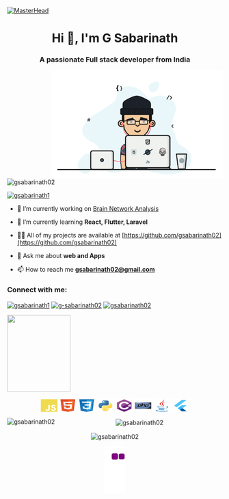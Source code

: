 [![MasterHead](https://visme.co/blog/wp-content/uploads/2020/03/animation-software-header-wide.gif)](https://visme.co/blog/wp-content/uploads/2020/03/animation-software-header-wide.gif)
<h1 align="center">Hi 👋, I'm G Sabarinath</h1>
<h3 align="center">A passionate Full stack developer from India</h3>

<img align="right" alt="Coding" width="400" src="https://raw.githubusercontent.com/kvssankar/kvssankar/main/programmer.gif">



<p align="left"> <img src="https://komarev.com/ghpvc/?username=gsabarinath02&label=Profile%20views&color=0e75b6&style=flat" alt="gsabarinath02" /> </p>


<p align="left"> <a href="https://twitter.com/gsabarinath1" target="blank"><img src="https://img.shields.io/twitter/follow/gsabarinath1?logo=twitter&style=for-the-badge" alt="gsabarinath1" /></a> </p>

- 🔭 I’m currently working on [Brain Network Analysis](gsabarinath02/SIEG-OGB)

- 🌱 I’m currently learning **React, Flutter, Laravel**

- 👨‍💻 All of my projects are available at [https://github.com/gsabarinath02](https://github.com/gsabarinath02)

- 💬 Ask me about **web and Apps**

- 📫 How to reach me **gsabarinath02@gmail.com**

<h3 align="left">Connect with me:</h3>
<p align="left">
<a href="https://twitter.com/gsabarinath1" target="blank"><img align="center" src="https://raw.githubusercontent.com/rahuldkjain/github-profile-readme-generator/master/src/images/icons/Social/twitter.svg" alt="gsabarinath1" height="30" width="40" /></a>
<a href="https://linkedin.com/in/g-sabarinath02" target="blank"><img align="center" src="https://raw.githubusercontent.com/rahuldkjain/github-profile-readme-generator/master/src/images/icons/Social/linked-in-alt.svg" alt="g-sabarinath02" height="30" width="40" /></a>
<a href="https://instagram.com/gsabarinath02" target="blank"><img align="center" src="https://raw.githubusercontent.com/rahuldkjain/github-profile-readme-generator/master/src/images/icons/Social/instagram.svg" alt="gsabarinath02" height="30" width="40" /></a>
</p>

 <img align="center" width="148" height="180" src="https://media1.tenor.com/images/68e8337fb4eb7e40645d832c64762a8b/tenor.gif?itemid=19443613">
</div>
 <br>
<div  align="center"> 
  <div style="display: inline_block"><br>
  <img align="center" alt="Rafa-Js" height="30" width="40" src="https://raw.githubusercontent.com/devicons/devicon/master/icons/javascript/javascript-plain.svg">
  <img align="center" alt="HTML" height="30" width="40" src="https://raw.githubusercontent.com/devicons/devicon/master/icons/html5/html5-original.svg">
  <img align="center" alt="CSS" height="30" width="40" src="https://raw.githubusercontent.com/devicons/devicon/master/icons/css3/css3-original.svg">
  <img align="center" alt="Python" height="30" width="40" src="https://raw.githubusercontent.com/devicons/devicon/master/icons/python/python-original.svg">
  <img align="center" alt="Csharp" height="30" width="40" src="https://raw.githubusercontent.com/devicons/devicon/master/icons/csharp/csharp-original.svg">
  <img align="center" alt="PHP" height="30" width="40" src="https://raw.githubusercontent.com/devicons/devicon/master/icons/php/php-original.svg">
  <img align="center" alt="java" height="30" width="40" src="https://raw.githubusercontent.com/devicons/devicon/master/icons/java/java-original.svg">
  <img align="center" alt="flutter" height="30" width="40" src="https://raw.githubusercontent.com/github/explore/80688e429a7d4ef2fca1e82350fe8e3517d3494d/topics/flutter/flutter.png">

<p><img align="left" src="https://github-readme-stats.vercel.app/api/top-langs?username=gsabarinath02&show_icons=true&locale=en&layout=compact&&theme=dark&background=000000" alt="gsabarinath02" /></p>

<p>&nbsp;<img align="center" src="https://github-readme-stats.vercel.app/api?username=gsabarinath02&show_icons=true&locale=en&&theme=dark&background=000000" alt="gsabarinath02" /></p>

<p><img align="center" src="https://github-readme-streak-stats.herokuapp.com/?user=gsabarinath02&theme=dark&background=000000" alt="gsabarinath02" /></p>

<!-- <p align="left"> <a href="https://github.com/ryo-ma/github-profile-trophy"><img src="https://github-profile-trophy.vercel.app/?username=gsabarinath02&theme=dark&background=000000" alt="gsabarinath02" /></a> </p> -->
   
<!-- [![GitHub Streak](http://github-readme-streak-stats.herokuapp.com?user=your-github-gsabarinath02&theme=dark&background=000000)](https://git.io/streak-stats)
 -->
![snake gif](https://github.com/gsabarinath02/gsabarinath02/blob/output/github-contribution-grid-snake.gif)
